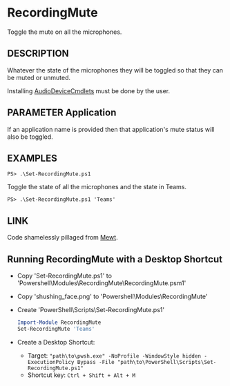 # RecordingMute

Toggle the mute on all the microphones.

## DESCRIPTION

Whatever the state of the microphones they will be toggled so that they can be muted or unmuted.

Installing [AudioDeviceCmdlets](https://github.com/frgnca/AudioDeviceCmdlets) must be done by the user.

## PARAMETER Application

If an application name is provided then that application's mute status will also be toggled.

## EXAMPLES

    PS> .\Set-RecordingMute.ps1

Toggle the state of all the microphones and the state in Teams.

    PS> .\Set-RecordingMute.ps1 'Teams'

## LINK

Code shamelessly pillaged from [Mewt](https://github.com/dakota-mewt/mewt).

## Running RecordingMute with a Desktop Shortcut

- Copy 'Set-RecordingMute.ps1' to 'Powershell\Modules\RecordingMute\RecordingMute.psm1'
- Copy 'shushing_face.png' to 'Powershell\Modules\RecordingMute\'
- Create 'PowerShell\Scripts\Set-RecordingMute.ps1'

    ```PowerShell
    Import-Module RecordingMute
    Set-RecordingMute 'Teams'
    ```

- Create a Desktop Shortcut:
    - Target: `"path\to\pwsh.exe" -NoProfile -WindowStyle hidden -ExecutionPolicy Bypass -File "path\to\PowerShell\Scripts\Set-RecordingMute.ps1"`
    - Shortcut key:
        `Ctrl + Shift + Alt + M`